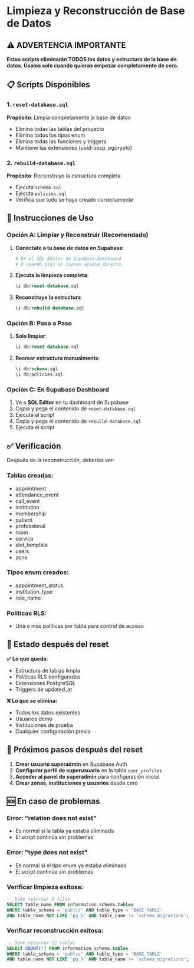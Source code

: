 # Limpieza y Reconstrucción de Base de Datos

## ⚠️ ADVERTENCIA IMPORTANTE
**Estos scripts eliminarán TODOS los datos y estructura de la base de datos. Úsalos solo cuando quieras empezar completamente de cero.**

## 📋 Scripts Disponibles

### 1. `reset-database.sql`
**Propósito**: Limpia completamente la base de datos
- Elimina todas las tablas del proyecto
- Elimina todos los tipos enum
- Elimina todas las funciones y triggers
- Mantiene las extensiones (uuid-ossp, pgcrypto)

### 2. `rebuild-database.sql`
**Propósito**: Reconstruye la estructura completa
- Ejecuta `schema.sql`
- Ejecuta `policies.sql`
- Verifica que todo se haya creado correctamente

## 🚀 Instrucciones de Uso

### Opción A: Limpiar y Reconstruir (Recomendado)

1. **Conéctate a tu base de datos en Supabase**:
   ```bash
   # En el SQL Editor de Supabase Dashboard
   # O usando psql si tienes acceso directo
   ```

2. **Ejecuta la limpieza completa**:
   ```sql
   \i db/reset-database.sql
   ```

3. **Reconstruye la estructura**:
   ```sql
   \i db/rebuild-database.sql
   ```

### Opción B: Paso a Paso

1. **Solo limpiar**:
   ```sql
   \i db/reset-database.sql
   ```

2. **Recrear estructura manualmente**:
   ```sql
   \i db/schema.sql
   \i db/policies.sql
   ```

### Opción C: En Supabase Dashboard

1. Ve a **SQL Editor** en tu dashboard de Supabase
2. Copia y pega el contenido de `reset-database.sql`
3. Ejecuta el script
4. Copia y pega el contenido de `rebuild-database.sql`
5. Ejecuta el script

## ✅ Verificación

Después de la reconstrucción, deberías ver:

### Tablas creadas:
- appointment
- attendance_event
- call_event
- institution
- membership
- patient
- professional
- room
- service
- slot_template
- users
- zone

### Tipos enum creados:
- appointment_status
- institution_type
- role_name

### Políticas RLS:
- Una o más políticas por tabla para control de acceso

## 🔄 Estado después del reset

**✅ Lo que queda:**
- Estructura de tablas limpia
- Políticas RLS configuradas
- Extensiones PostgreSQL
- Triggers de updated_at

**❌ Lo que se elimina:**
- Todos los datos existentes
- Usuarios demo
- Instituciones de prueba
- Cualquier configuración previa

## 📝 Próximos pasos después del reset

1. **Crear usuario superadmin** en Supabase Auth
2. **Configurar perfil de superusuario** en la tabla `user_profiles`
3. **Acceder al panel de superadmin** para configuración inicial
4. **Crear zonas, instituciones y usuarios** desde cero

## 🆘 En caso de problemas

### Error: "relation does not exist"
- Es normal si la tabla ya estaba eliminada
- El script continúa sin problemas

### Error: "type does not exist"
- Es normal si el tipo enum ya estaba eliminado
- El script continúa sin problemas

### Verificar limpieza exitosa:
```sql
-- Debe retornar 0 filas
SELECT table_name FROM information_schema.tables
WHERE table_schema = 'public' AND table_type = 'BASE TABLE'
AND table_name NOT LIKE 'pg_%' AND table_name != 'schema_migrations';
```

### Verificar reconstrucción exitosa:
```sql
-- Debe retornar 12 tablas
SELECT COUNT(*) FROM information_schema.tables
WHERE table_schema = 'public' AND table_type = 'BASE TABLE'
AND table_name NOT LIKE 'pg_%' AND table_name != 'schema_migrations';
```